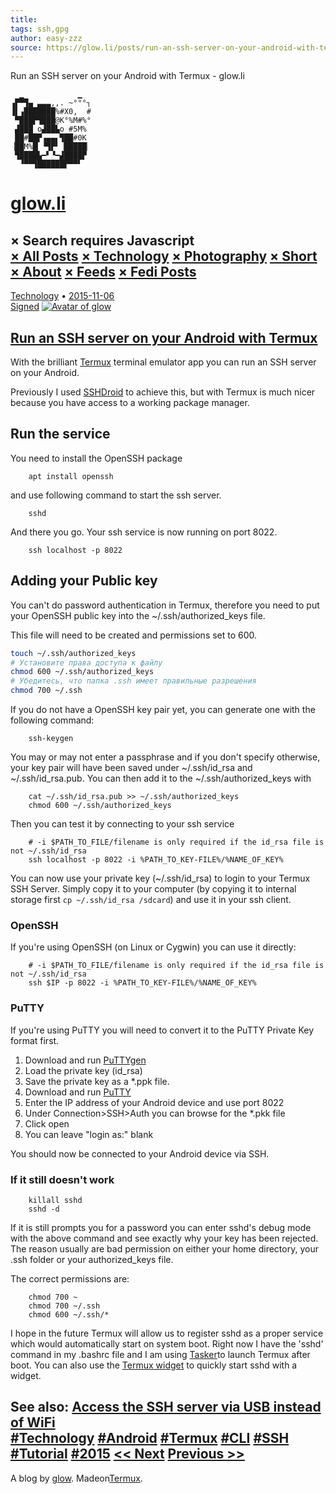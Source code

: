 ```yaml
---
title: 
tags: ssh,gpg
author: easy-zzz
source: https://glow.li/posts/run-an-ssh-server-on-your-android-with-termux/
---
```

Run an SSH server on your Android with Termux - glow.li  

```
  ▁            ▁
▗▛▀▜▄ ▃▃▃,,. ~°°°┐
▐▌▗███████%#X0,  #
 ▀███▛▜███@K°%M#%°
 ▟███ o▟██▙o #5M%
 ██#██▛▗▄▄▖▜██#0K
▕██M%█▏▝▜▛▘▕█████▏
 ▜████▙━▘▝━▟████▛
  ▝▀▀▜██████▛▀▀▘
```

[glow.li](https://glow.li/)
===========================

× Search requires Javascript  
[× All Posts](https://glow.li/) [× Technology](https://glow.li/tags/technology/) [× Photography](https://glow.li/tags/photography/) [× Short](https://glow.li/tags/short/) [× About](https://glow.li/about/) [× Feeds](https://glow.li/feeds/) [× Fedi Posts](https://glow.li/fedi/)  
-----------------------------------------------------------------------  
[Technology](https://glow.li/tags/technology/) • [2015-11-06](https://glow.li/posts/run-an-ssh-server-on-your-android-with-termux/)  
[Signed](https://glow.li/posts/run-an-ssh-server-on-your-android-with-termux/index.html.asc)
[![Avatar of glow](https://glow.li/media/images/thumb/Glow-2022-green.webp?chash=977f7)](https://glow.li/about/ "glow/")  

[Run an SSH server on your Android with Termux](https://glow.li/posts/run-an-ssh-server-on-your-android-with-termux/)
---------------------------------------------------------------------------------------------------------------------

With the brilliant [Termux](https://termux.com/) terminal emulator app you can run an SSH server on your Android.

Previously I used [SSHDroid](https://play.google.com/store/apps/details?id=berserker.android.apps.sshdroid) to achieve this, but with Termux is much nicer because you have access to a working package manager.

Run the service
---------------

You need to install the OpenSSH package

        apt install openssh

and use following command to start the ssh server.

        sshd

And there you go. Your ssh service is now running on port 8022.

        ssh localhost -p 8022

Adding your Public key
----------------------

You can't do password authentication in Termux, therefore you need to put your OpenSSH public key into the \~/.ssh/authorized_keys file.

This file will need to be created and permissions set to 600.

```sh
touch ~/.ssh/authorized_keys
# Установите права доступа к файлу
chmod 600 ~/.ssh/authorized_keys
# Убедитесь, что папка .ssh имеет правильные разрешения
chmod 700 ~/.ssh
```
   
If you do not have a OpenSSH key pair yet, you can generate one with the following command:

        ssh-keygen

You may or may not enter a passphrase and if you don't specify otherwise, your key pair will have been saved under \~/.ssh/id_rsa and \~/.ssh/id_rsa.pub. You can then add it to the \~/.ssh/authorized_keys with

        cat ~/.ssh/id_rsa.pub >> ~/.ssh/authorized_keys
        chmod 600 ~/.ssh/authorized_keys
Then you can test it by connecting to your ssh service

        # -i $PATH_TO_FILE/filename is only required if the id_rsa file is not ~/.ssh/id_rsa
        ssh localhost -p 8022 -i %PATH_TO_KEY-FILE%/%NAME_OF_KEY%
You can now use your private key (\~/.ssh/id_rsa) to login to your Termux SSH Server. Simply copy it to your computer (by copying it to internal storage first `cp ~/.ssh/id_rsa /sdcard`) and use it in your ssh client.

### OpenSSH

If you're using OpenSSH (on Linux or Cygwin) you can use it directly:

        # -i $PATH_TO_FILE/filename is only required if the id_rsa file is not ~/.ssh/id_rsa
        ssh $IP -p 8022 -i %PATH_TO_KEY-FILE%/%NAME_OF_KEY%
### PuTTY

If you're using PuTTY you will need to convert it to the PuTTY Private Key format first.

1. Download and run [PuTTYgen](https://www.chiark.greenend.org.uk/~sgtatham/putty/latest.html)
2. Load the private key (id_rsa)
3. Save the private key as a \*.ppk file.
4. Download and run [PuTTY](https://www.chiark.greenend.org.uk/~sgtatham/putty/latest.html)
5. Enter the IP address of your Android device and use port 8022
6. Under Connection\>SSH\>Auth you can browse for the \*.pkk file
7. Click open
8. You can leave "login as:" blank

You should now be connected to your Android device via SSH.

### If it still doesn't work

        killall sshd
        sshd -d
If it is still prompts you for a password you can enter sshd's debug mode with the above command and see exactly why your key has been rejected. The reason usually are bad permission on either your home directory, your .ssh folder or your authorized_keys file.

The correct permissions are:

        chmod 700 ~
        chmod 700 ~/.ssh
        chmod 600 ~/.ssh/*
I hope in the future Termux will allow us to register sshd as a proper service which would automatically start on system boot. Right now I have the 'sshd' command in my .bashrc file and I am using [Tasker](https://play.google.com/store/apps/details?id=net.dinglisch.android.taskerm)to launch Termux after boot. You can also use the [Termux widget](https://play.google.com/store/apps/details?id=com.termux.widget&hl=en) to quickly start sshd with a widget.

See also: [Access the SSH server via USB instead of WiFi](https://glow.li/posts/access-termux-via-usb/)  
[#Technology](https://glow.li/tags/technology/) [#Android](https://glow.li/tags/android/) [#Termux](https://glow.li/tags/termux/) [#CLI](https://glow.li/tags/cli/) [#SSH](https://glow.li/tags/ssh/) [#Tutorial](https://glow.li/tags/tutorial/) [#2015](https://glow.li/tags/2015/)
[\<\< Next](https://glow.li/posts/short-99e3f-disk0s2_io_error_on_Christmas_Eve./) [Previous \>\>](https://glow.li/posts/beats-with-zooper/ "How to get Zooper to display Swatch Internet Time (beats)")  
-----------------------------------------------------------------------  
A blog by [glow](https://glow.li/about/).
Madeon[Termux](https://termux.com).  
